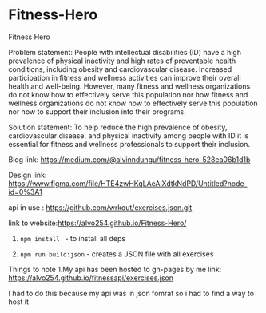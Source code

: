 # Fitness-Hero
Fitness Hero

Problem statement:
People with intellectual disabilities (ID) have a high prevalence of physical inactivity and high rates of preventable health conditions, including obesity and cardiovascular disease. Increased participation in fitness and wellness activities can improve their overall health and well-being. However, many fitness and wellness organizations do not know how to effectively serve this population nor how fitness and wellness organizations do not know how to effectively serve this population nor how to support their inclusion into their programs.

Solution statement:
To help reduce the high prevalence of obesity, cardiovascular disease, and physical inactivity among people with ID it is essential for fitness and wellness professionals to support their inclusion.

Blog link: https://medium.com/@alvinndungu/fitness-hero-528ea06b1d1b

Design link: https://www.figma.com/file/HTE4zwHKqLAeAlXdtkNdPD/Untitled?node-id=0%3A1

api in use : https://github.com/wrkout/exercises.json.git


link to website:https://alvo254.github.io/Fitness-Hero/



1. `npm install ` - to install all deps

2. `npm run build:json` - creates a JSON file with all exercises

Things to note
1.My api has been hosted to gh-pages by me link: https://alvo254.github.io/fitnessapi/exercises.json


I had to do this because my api was in json fomrat so i had to find a way to host it



